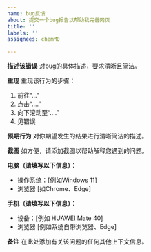 ```yaml
---
name: bug反馈
about: 提交一个bug报告以帮助我完善网页
title: ''
labels: ''
assignees: chemM0

---
```


**描述该错误**
对bug的具体描述，要求清晰且简洁。

**重现**
重现该行为的步骤：
1. 前往“...”
2. 点击“....”
3. 向下滚动至“....”
4. 见错误

**预期行为**
对你期望发生的结果进行清晰简洁的描述。

**截图**
如方便，请添加截图以帮助解释您遇到的问题。

**电脑（请填写以下信息）：**
 - 操作系统：[例如Windows 11]
 - 浏览器 [如Chrome、Edge]

**手机（请填写以下信息）：**
 - 设备：[例如 HUAWEI Mate 40]
 - 浏览器 [例如系统自带浏览器、Edge]

**备注**
在此处添加有关该问题的任何其他上下文信息。
